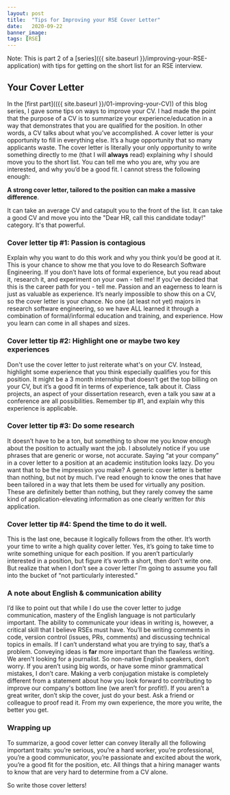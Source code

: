 ```yaml
---
layout: post
title:  "Tips for Improving your RSE Cover Letter"
date:   2020-09-22
banner_image: 
tags: [RSE]
---
```


Note: This is part 2 of a [series]({{ site.baseurl }}/improving-your-RSE-application) with tips for getting on the short list for an RSE interview.

## Your Cover Letter

In the [first part](({{ site.baseurl }}/01-improving-your-CV)) of this blog series, I gave some tips on ways to improve your CV.
I had made the point that the purpose of a CV is to summarize your experience/education in a way that demonstrates that you are qualified for the position.
In other words, a CV talks about what you’ve accomplished.
A cover letter is your opportunity to fill in everything else.
It’s a huge opportunity that so many applicants waste.
The cover letter is literally your only opportunity to write something directly to me (that I will **always** read) explaining why I should move you to the short list.
You can tell me who you are, why you are interested, and why you’d be a good fit.
I cannot stress the following enough:

**A strong cover letter, tailored to the position can make a massive difference**.
<!--more-->

It can take an average CV and catapult you to the front of the list.
It can take a good CV and move you into the "Dear HR, call this candidate today!" category.
It's that powerful.



### Cover letter tip #1: Passion is contagious
Explain why you want to do this work and why you think you’d be good at it.
This is your chance to show me that you love to do Research Software Engineering.
If you don’t have lots of formal experience, but you read about it, research it, and experiment on your own - tell me!
If you’ve decided that this is the career path for you - tell me.
Passion and an eagerness to learn is just as valuable as experience.
It’s nearly impossible to show this on a CV, so the cover letter is your chance.
No one (at least not yet) majors in research software engineering, so we have ALL learned it through a combination of formal/informal education and training, and experience.
How you learn can come in all shapes and sizes.

### Cover letter tip #2: Highlight one or maybe two key experiences
Don't use the cover letter to just reiterate what's on your CV.
Instead, highlight some experience that you think especially qualifies you for this position.
It might be a 3 month internship that doesn’t get the top billing on your CV, but it’s a good fit in terms of experience, talk about it.
Class projects, an aspect of your dissertation research, even a talk you saw at a conference are all possibilities.
Remember tip #1, and explain why this experience is applicable.   


### Cover letter tip #3: Do some research
It doesn’t have to be a ton, but something to show me you know enough about the position to actually want the job.
I absolutely notice if you use phrases that are generic or worse, not accurate.
Saying “at your company” in a cover letter to a position at an academic institution looks lazy.
Do you want that to be the impression you make?
A generic cover letter is better than nothing, but not by much.
I’ve read enough to know the ones that have been tailored in a way that lets them be used for virtually any position.
These are definitely better than nothing, but they rarely convey the same kind of application-elevating information as one clearly written for *this* application.  

### Cover letter tip #4: Spend the time to do it well.
This is the last one, because it logically follows from the other.
It’s worth your time to write a high quality cover letter.
Yes, it’s going to take time to write something unique for each position.
If you aren’t particularly interested in a position, but figure it’s worth a short, then don’t write one.
But realize that when I don’t see a cover letter I’m going to assume you fall into the bucket of “not particularly interested.”

### A note about English & communication ability
I’d like to point out that while I do use the cover letter to judge communication, mastery of the English language is not particularly important.
The ability to communicate your ideas in writing is, however, a critical skill that I believe RSEs must have.
You’ll be writing comments in code, version control (issues, PRs, comments) and discussing technical topics in emails.
If I can’t understand what you are trying to say, that’s a problem.
Conveying ideas is **far** more important than the flawless writing.
We aren't looking for a journalist.
So non-native English speakers, don’t worry.
If you aren’t using big words, or have some minor grammatical mistakes, I don’t care.
Making a verb conjugation mistake is completely different from a statement about how you look forward to contributing to improve our company's bottom line (we aren’t for profit!).
If you aren’t a great writer, don’t skip the cover, just do your best.
Ask a friend or colleague to proof read it.
From my own experience, the more you write, the better you get.

### Wrapping up
To summarize, a good cover letter can convey literally all the following important traits: you’re serious, you’re a hard worker, you’re professional, you’re a good communicator, you’re passionate and excited about the work, you’re a good fit for the position, etc.
All things that a hiring manager wants to know that are very hard to determine from a CV alone.

So write those cover letters!   
